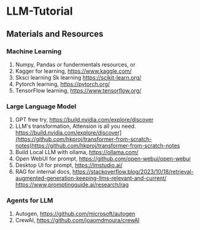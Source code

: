# LLM-Tutorial

## Materials and Resources

### Machine Learning
1. Numpy, Pandas or fundermentals resources, or 
2. Kagger for learning, https://www.kaggle.com/
3. Sksci learning Sk learning https://scikit-learn.org/
4. Pytorch learning, https://pytorch.org/
5. TensorFlow learning, https://www.tensorflow.org/

### Large Language Model
1. GPT free try, https://build.nvidia.com/explore/discover
2. LLM's transformation, Attension is all you need. https://build.nvidia.com/explore/discover](https://github.com/hkproj/transformer-from-scratch-notes)https://github.com/hkproj/transformer-from-scratch-notes
3. Build Local LLM with ollama, https://ollama.com/
4. Open WebUI for prompt, https://github.com/open-webui/open-webui
5. Desktop UI for prompt, https://lmstudio.ai/
6. RAG for internal docs, 
  https://stackoverflow.blog/2023/10/18/retrieval-augmented-generation-keeping-llms-relevant-and-current/
  https://www.promptingguide.ai/research/rag

### Agents for LLM
1. Autogen, https://github.com/microsoft/autogen
2. CrewAI, https://github.com/joaomdmoura/crewAI



